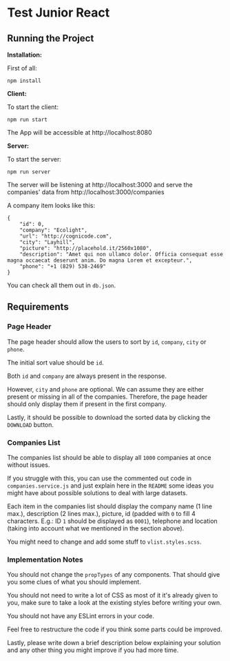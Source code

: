 Test Junior React
=================

Running the Project
-------------------

**Installation:**

First of all:

    npm install


**Client:**

To start the client:

    npm run start

The App will be accessible at http://localhost:8080


**Server:**

To start the server:

    npm run server

The server will be listening at http://localhost:3000 and serve the companies' data from http://localhost:3000/companies

A company item looks like this:

    {
        "id": 0,
        "company": "Ecolight",
        "url": "http://cognicode.com",
        "city": "Layhill",
        "picture": "http://placehold.it/2560x1080",
        "description": "Amet qui non ullamco dolor. Officia consequat esse magna occaecat deserunt anim. Do magna Lorem et excepteur.",
        "phone": "+1 (829) 538-2469"
    }

You can check all them out in `db.json`.


Requirements
------------

### Page Header

The page header should allow the users to sort by `id`, `company`, `city` or `phone`.

The initial sort value should be `id`.

Both `id` and `company` are always present in the response.

However, `city` and `phone` are optional. We can assume they are either present or missing in all of the companies. Therefore, the page header should only display them if present in the first company.

Lastly, it should be possible to download the sorted data by clicking the `DOWNLOAD` button.


### Companies List

The companies list should be able to display all `1000` companies at once without issues.

If you struggle with this, you can use the commented out code in `companies.service.js` and just explain here in the `README` some ideas you might have about possible solutions to deal with large datasets.

Each item in the companies list should display the company name (1 line max.), description (2 lines max.), picture, id (padded with `0` to fill 4 characters. E.g.: ID `1` should be displayed as `0001`), telephone and location (taking into account what we mentioned in the section above).

You might need to change and add some stuff to `vlist.styles.scss`.


### Implementation Notes

You should not change the `propTypes` of any components. That should give you some clues of what you should implement.

You should not need to write a lot of CSS as most of it it's already given to you, make sure to take a look at the existing styles before writing your own.

You should not have any ESLint errors in your code.

Feel free to restructure the code if you think some parts could be improved.

Lastly, please write down a brief description below explaining your solution and any other thing you might improve if you had more time.
